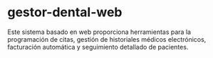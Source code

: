 # gestor-dental-web
Este sistema basado en web proporciona herramientas para la programación de citas, gestión de historiales médicos electrónicos, facturación automática y seguimiento detallado de pacientes.
